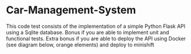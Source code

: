# Car-Management-System
This code test consists of the implementation of a simple Python Flask API using a Sqlite database. Bonus if you are able to implement unit and functional tests. Extra bonus if you are able to deploy the API using Docker (see diagram below, orange elements) and deploy to minishift
